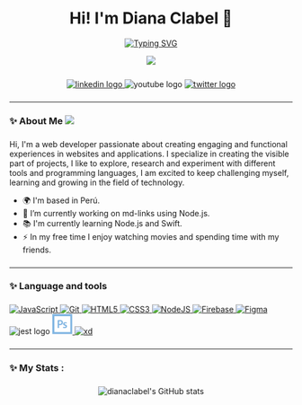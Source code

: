 <div align="center">
  
# Hi! I'm Diana Clabel 👋
[![Typing SVG](https://readme-typing-svg.demolab.com?font=Raleway&pause=1000&color=e47100&width=435&lines=Front+End+Developer+in+process+%F0%9F%91%A9%E2%80%8D%F0%9F%92%BB;I+like+to+learn+everything+about+technology++%F0%9F%92%9B)](https://git.io/typing-svg)


</div>

<div align="center">
  <img height="150" src="https://media4.giphy.com/media/rsUGLKwgSvSxmq1VrZ/giphy.gif?cid=ecf05e478nacp05rmcmpx9szmk171efk9kmyha10nrtoe4ac&ep=v1_gifs_related&rid=giphy.gif&ct=s"  />
  
</div>

###

<div align="center">
  <a href="https://www.linkedin.com/in/dianaclabel/">
    <img src="https://img.shields.io/static/v1?message=LinkedIn&logo=linkedin&label=&color=0077B5&logoColor=white&labelColor=&style=for-the-badge" height="25" alt="linkedin logo"   />
  </a>
    <img src="https://img.shields.io/static/v1?message=discord&logo=discord&label=&color=586AF7&logoColor=white&labelColor=&style=for-the-badge" height="25" alt="youtube logo"  />
     
  <a href="https://twitter.com/dianaclabel08">
    <img src="https://img.shields.io/static/v1?message=Twitter&logo=twitter&label=&color=1DA1F2&logoColor=white&labelColor=&style=for-the-badge" height="25" alt="twitter logo"  />
    </a>
</div>

###
---
<h3 align="left">✨ About Me <img src="https://media.giphy.com/media/mGcNjsfWAjY5AEZNw6/giphy.gif" width="50"></h3> 

###

<p align="left">Hi, I'm a web developer passionate about creating engaging and functional experiences in websites and applications. I specialize in creating the visible part of projects, I like to explore, research and experiment with different tools and programming languages, I am excited to keep challenging myself, learning and growing in the field of technology.</p>

* 🌍 I'm based in Perú.
*  🔭 I’m currently working on md-links using Node.js.
* 📚 I'm currently learning Node.js and Swift. 
* ⚡ In my free time I enjoy watching movies and spending time with my friends.



###
---
<h3 align="left">✨ Language and tools</h3>

###

<div align="left">

<p align="left"> 

<a href="https://developer.mozilla.org/en-US/docs/Web/JavaScript" target="_blank" rel="noreferrer">
  <img src="https://raw.githubusercontent.com/danielcranney/readme-generator/main/public/icons/skills/javascript-colored.svg" width="36" height="36" alt="JavaScript" />
</a>
<a href="https://git-scm.com/" target="_blank" rel="noreferrer">
  <img src="https://raw.githubusercontent.com/danielcranney/readme-generator/main/public/icons/skills/git-colored.svg" width="36" height="36" alt="Git" />
</a>
<a href="https://developer.mozilla.org/en-US/docs/Glossary/HTML5" target="_blank" rel="noreferrer">
  <img src="https://raw.githubusercontent.com/danielcranney/readme-generator/main/public/icons/skills/html5-colored.svg" width="36" height="36" alt="HTML5" />
</a>
<a href="https://www.w3.org/TR/CSS/#css" target="_blank" rel="noreferrer">
  <img src="https://raw.githubusercontent.com/danielcranney/readme-generator/main/public/icons/skills/css3-colored.svg" width="36" height="36" alt="CSS3" />
</a>
<a href="https://nodejs.org/en/" target="_blank" rel="noreferrer">
  <img src="https://raw.githubusercontent.com/danielcranney/readme-generator/main/public/icons/skills/nodejs-colored.svg" width="36" height="36" alt="NodeJS" />
</a>
<a href="https://firebase.google.com/" target="_blank" rel="noreferrer">
  <img src="https://raw.githubusercontent.com/danielcranney/readme-generator/main/public/icons/skills/firebase-colored.svg" width="36" height="36" alt="Firebase" />
</a>
<a href="https://www.figma.com/" target="_blank" rel="noreferrer">
  <img src="https://raw.githubusercontent.com/danielcranney/readme-generator/main/public/icons/skills/figma-colored.svg" width="36" height="36" alt="Figma" />
</a>
  <img src="https://cdn.jsdelivr.net/gh/devicons/devicon/icons/jest/jest-plain.svg" height="36" alt="jest logo"/>
</a> 
<a href="https://firebase.google.com/" target="_blank" rel="noreferrer"> 
  <img src="https://raw.githubusercontent.com/devicons/devicon/master/icons/photoshop/photoshop-line.svg" alt="photoshop" width="36" height="36"/>
</a> 
<a href="https://reactjs.org/" target="_blank" rel="noreferrer" > 
  <img src="https://cdn.worldvectorlogo.com/logos/adobe-xd.svg" alt="xd" width="36" height="36" /> 
</a> </p>

</div>



###
---
<h3 align="left">✨ My Stats :</h3>

###

<div align="center">
  
![dianaclabel's GitHub stats](https://github-readme-stats.vercel.app/api?username=dianaclabel&theme=gruvbox&rank_icon=github&show_icons=true)

</div>

###


<!--
**dianaclabel/dianaclabel** is a ✨ _special_ ✨ repository because its `README.md` (this file) appears on your GitHub profile.

Here are some ideas to get you started:

- 🔭 I’m currently working on ...
- 🌱 I’m currently learning ...
- 👯 I’m looking to collaborate on ...
- 🤔 I’m looking for help with ...
- 💬 Ask me about ...
- 📫 How to reach me: ...
- 😄 Pronouns: ...
- ⚡ Fun fact: ...
-->
